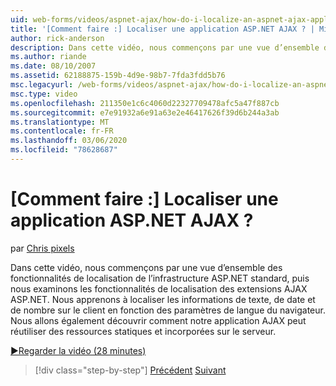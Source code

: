 ```yaml
---
uid: web-forms/videos/aspnet-ajax/how-do-i-localize-an-aspnet-ajax-application
title: '[Comment faire :] Localiser une application ASP.NET AJAX ? | Microsoft Docs'
author: rick-anderson
description: Dans cette vidéo, nous commençons par une vue d’ensemble des fonctionnalités de localisation de l’infrastructure ASP.NET standard, puis nous examinons les fonctionnalités de localisation de...
ms.author: riande
ms.date: 08/10/2007
ms.assetid: 62188875-159b-4d9e-98b7-7fda3fdd5b76
msc.legacyurl: /web-forms/videos/aspnet-ajax/how-do-i-localize-an-aspnet-ajax-application
msc.type: video
ms.openlocfilehash: 211350e1c6c4060d22327709478afc5a47f887cb
ms.sourcegitcommit: e7e91932a6e91a63e2e46417626f39d6b244a3ab
ms.translationtype: MT
ms.contentlocale: fr-FR
ms.lasthandoff: 03/06/2020
ms.locfileid: "78628687"
---
```

# <a name="how-do-i-localize-an-aspnet-ajax-application"></a>[Comment faire :] Localiser une application ASP.NET AJAX ?

par [Chris pixels](https://twitter.com/chrispels)

Dans cette vidéo, nous commençons par une vue d’ensemble des fonctionnalités de localisation de l’infrastructure ASP.NET standard, puis nous examinons les fonctionnalités de localisation des extensions AJAX ASP.NET. Nous apprenons à localiser les informations de texte, de date et de nombre sur le client en fonction des paramètres de langue du navigateur. Nous allons également découvrir comment notre application AJAX peut réutiliser des ressources statiques et incorporées sur le serveur.

[&#9654;Regarder la vidéo (28 minutes)](https://channel9.msdn.com/Blogs/ASP-NET-Site-Videos/how-do-i-localize-an-aspnet-ajax-application)

> [!div class="step-by-step"]
> [Précédent](how-do-i-implement-the-persistent-communications-pattern-with-the-updatepanel.md)
> [Suivant](how-do-i-implement-the-persistent-communications-pattern-using-web-services.md)
